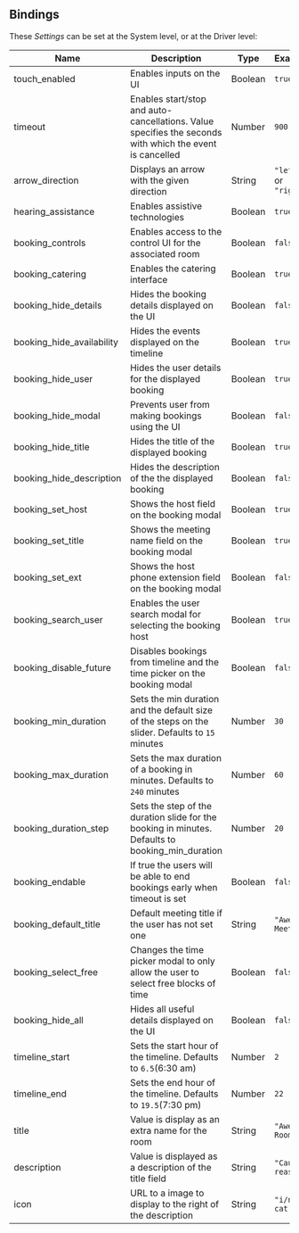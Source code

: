 
## Bindings
These *Settings* can be set at the System level, or at the Driver level:

| Name        | Description   | Type  | Example |
| ----------- | ------------- | ----- | ------- |
| touch_enabled | Enables inputs on the UI | Boolean | `true` |
| timeout | Enables start/stop and auto-cancellations. Value specifies the seconds with which the event is cancelled  | Number | `900` |
| arrow_direction | Displays an arrow with the given direction | String | `"left"` or `"right"` |
| hearing_assistance | Enables assistive technologies | Boolean | `true` |
| booking_controls | Enables access to the control UI for the associated room | Boolean | `false` |
| booking_catering | Enables the catering interface | Boolean | `true`|
| booking_hide_details | Hides the booking details displayed on the UI | Boolean |  `false` |
| booking_hide_availability | Hides the events displayed on the timeline | Boolean | `true` |
| booking_hide_user | Hides the user details for the displayed booking | Boolean | `true` |
| booking_hide_modal | Prevents user from making bookings using the UI | Boolean | `false` |
| booking_hide_title | Hides the title of the displayed booking | Boolean | `true` |
| booking_hide_description | Hides the description of the the displayed booking | Boolean | `false` |
| booking_set_host | Shows the host field on the booking modal | Boolean | `true` |
| booking_set_title | Shows the meeting name field on the booking modal | Boolean | `true` |
| booking_set_ext | Shows the host phone extension field on the booking modal | Boolean | `false` |
| booking_search_user | Enables the user search modal for selecting the booking host | Boolean | `true` |
| booking_disable_future | Disables bookings from timeline and the time picker on the booking modal | Boolean | `false` |
| booking_min_duration | Sets the min duration and the default size of the steps on the slider. Defaults to `15` minutes | Number | `30` |
| booking_max_duration | Sets the max duration of a booking in minutes. Defaults to `240` minutes | Number | `60` |
| booking_duration_step | Sets the step of the duration slide for the booking in minutes. Defaults to booking_min_duration | Number | `20` |
| booking_endable | If true the users will be able to end bookings early when timeout is set | Boolean | `false` |
| booking_default_title | Default meeting title if the user has not set one | String | `"Awesome Meeting"` |
| booking_select_free | Changes the time picker modal to only allow the user to select free blocks of time | Boolean | `false` |
| booking_hide_all | Hides all useful details displayed on the UI | Boolean | `false` |
| timeline_start | Sets the start hour of the timeline. Defaults to `6.5`(6:30 am) | Number | `2` |
| timeline_end | Sets the end hour of the timeline. Defaults to `19.5`(7:30 pm) | Number | `22` |
| title | Value is display as an extra name for the room | String | `"Awesome Room"` |
| description | Value is displayed as a description of the title field | String | `"Cause reasons"` |
| icon | URL to a image to display to the right of the description | String | `"i/nyan-cat.gif"` |
